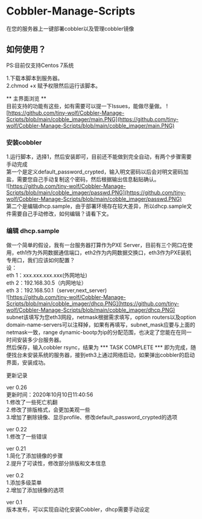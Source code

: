 # Cobbler-Manage-Scripts
在您的服务器上一键部署cobbler以及管理cobbler镜像
## 如何使用？
PS:目前仅支持Centos 7系统  

1.下载本脚本到服务器。  
2.chmod +x 赋予权限然后运行该脚本。  

** 主界面浏览 **  
目前支持的功能有这些，如有需要可以提一下Issues，能做尽量做。
![https://github.com/tiny-wolf/Cobbler-Manage-Scripts/blob/main/cobble_imager/main.PNG](https://github.com/tiny-wolf/Cobbler-Manage-Scripts/blob/main/cobble_imager/main.PNG)  


### 安装cobbler  
1.运行脚本，选择1，然后安装即可，目前还不能做到完全自动，有两个步骤需要手动完成  
第一个是定义default_password_crypted，输入明文密码以后会对明文密码加盐，需要您自己手动复制这个密码，然后根据输出信息黏贴确认。  
![https://github.com/tiny-wolf/Cobbler-Manage-Scripts/blob/main/cobble_imager/passwd.PNG](https://github.com/tiny-wolf/Cobbler-Manage-Scripts/blob/main/cobble_imager/passwd.PNG)  
第二个是编辑dhcp.sample，由于部署环境存在较大差异，所以dhcp.sample文件需要自己手动修改，如何编辑？请看下文。

### 编辑 dhcp.sample  
做一个简单的假设，我有一台服务器打算作为PXE Server，目前有三个网口在使用，eth1作为外网数据通信端口，eth2作为内网数据交换口，eth3作为PXE装机专用口，我们应该如何配置？  
设：  
eth 1：xxx.xxx.xxx.xxx(外网地址)  
eth 2：192.168.30.5（内网地址）  
eth 3：192.168.50.1（server,next_server)  
![https://github.com/tiny-wolf/Cobbler-Manage-Scripts/blob/main/cobble_imager/dhcp.PNG](https://github.com/tiny-wolf/Cobbler-Manage-Scripts/blob/main/cobble_imager/dhcp.PNG)  
subnet该填写为您eth3网段，netmask根据需求填写，option routers以及option domain-name-servers可以注释掉，如果有再填写，subnet_mask应要与上面的netmask一致，range dynamic-bootp为ip的分配范围，也决定了您能在在同一时间安装多少台服务器。  
然后保存，输入cobbler rsync，结果为 *** TASK COMPLETE *** 即为完成，随便找台未安装系统的服务器，接到eth3上通过网络启动，如果弹出cobbler的启动界面，安装成功。  


更新记录

ver 0.26  
更新时间：2020年10月10日11:40:56  
1.修改了一些死亡机翻  
2.修改了排版格式，会更加美观一些  
3.增加了删除镜像、显示profile、修改default_password_crypted的选项  

ver 0.22  
1.修改了一些错误  

ver 0.21  
1.简化了添加镜像的步骤  
2.提升了可读性，修改部分排版和文本信息  

ver 0.2  
1.添加多级菜单  
2.增加了添加镜像的选项  

ver 0.1  
版本发布，可以实现自动化安装Cobbler，dhcp需要手动设定  
